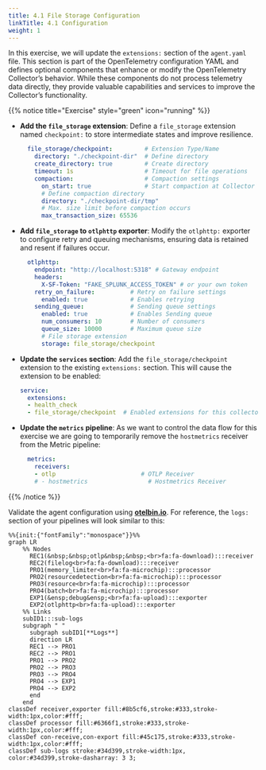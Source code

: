 ```yaml
---
title: 4.1 File Storage Configuration
linkTitle: 4.1 Configuration
weight: 1
---
```


In this exercise, we will update the `extensions:` section of the `agent.yaml` file. This section is part of the OpenTelemetry configuration YAML and defines optional components that enhance or modify the OpenTelemetry Collector’s behavior. While these components do not process telemetry data directly, they provide valuable capabilities and services to improve the Collector’s functionality.

{{% notice title="Exercise" style="green" icon="running" %}}

- **Add the `file_storage` extension**: Define a `file_storage` extension named `checkpoint:` to store intermediate states and improve resilience.

    ```yaml
      file_storage/checkpoint:         # Extension Type/Name
        directory: "./checkpoint-dir"  # Define directory
        create_directory: true         # Create directory
        timeout: 1s                    # Timeout for file operations
        compaction:                    # Compaction settings
          on_start: true               # Start compaction at Collector startup
          # Define compaction directory
          directory: "./checkpoint-dir/tmp"
          # Max. size limit before compaction occurs
          max_transaction_size: 65536
    ```

- **Add `file_storage` to `otlphttp` exporter**: Modify the `otlphttp:` exporter to configure retry and queuing mechanisms, ensuring data is retained and resent if failures occur.

    ```yaml
      otlphttp:
        endpoint: "http://localhost:5318" # Gateway endpoint
        headers:
          X-SF-Token: "FAKE_SPLUNK_ACCESS_TOKEN" # or your own token
        retry_on_failure:          # Retry on failure settings
          enabled: true            # Enables retrying
        sending_queue:             # Sending queue settings
          enabled: true            # Enables Sending queue
          num_consumers: 10        # Number of consumers
          queue_size: 10000        # Maximum queue size
          # File storage extension
          storage: file_storage/checkpoint
    ```

- **Update the `services` section**: Add the `file_storage/checkpoint` extension to the existing `extensions:` section. This will cause the extension to be enabled:

    ```yaml
    service:
      extensions:
      - health_check
      - file_storage/checkpoint  # Enabled extensions for this collector
    ```

- **Update the `metrics` pipeline**: As we want to control the data flow for this exercise we are going to temporarily remove the `hostmetrics` receiver from the Metric pipeline:

    ```yaml
      metrics:
        receivers: 
        - otlp                        # OTLP Receiver
        # - hostmetrics                 # Hostmetrics Receiver
    ```

{{% /notice %}}

Validate the agent configuration using **[otelbin.io](https://www.otelbin.io/)**. For reference, the `logs:` section of your pipelines will look similar to this:

```mermaid
%%{init:{"fontFamily":"monospace"}}%%
graph LR
    %% Nodes
      REC1(&nbsp;&nbsp;otlp&nbsp;&nbsp;<br>fa:fa-download):::receiver
      REC2(filelog<br>fa:fa-download):::receiver
      PRO1(memory_limiter<br>fa:fa-microchip):::processor
      PRO2(resourcedetection<br>fa:fa-microchip):::processor
      PRO3(resource<br>fa:fa-microchip):::processor
      PRO4(batch<br>fa:fa-microchip):::processor
      EXP1(&ensp;debug&ensp;<br>fa:fa-upload):::exporter
      EXP2(otlphttp<br>fa:fa-upload):::exporter
    %% Links
    subID1:::sub-logs
    subgraph " "
      subgraph subID1[**Logs**]
      direction LR
      REC1 --> PRO1
      REC2 --> PRO1
      PRO1 --> PRO2
      PRO2 --> PRO3
      PRO3 --> PRO4
      PRO4 --> EXP1
      PRO4 --> EXP2
      end
    end
classDef receiver,exporter fill:#8b5cf6,stroke:#333,stroke-width:1px,color:#fff;
classDef processor fill:#6366f1,stroke:#333,stroke-width:1px,color:#fff;
classDef con-receive,con-export fill:#45c175,stroke:#333,stroke-width:1px,color:#fff;
classDef sub-logs stroke:#34d399,stroke-width:1px, color:#34d399,stroke-dasharray: 3 3;
```

